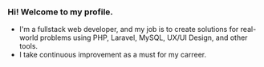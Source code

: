 ### Hi! Welcome to my profile.

- I'm a fullstack web developer, and my job is to create solutions for real-world problems using PHP, Laravel, MySQL, UX/UI Design, and other tools.
- I take continuous improvement as a must for my carreer.
